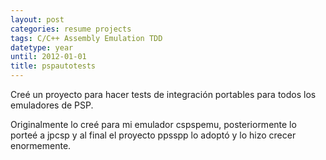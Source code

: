 ```yaml
---
layout: post
categories: resume projects
tags: C/C++ Assembly Emulation TDD
datetype: year
until: 2012-01-01
title: pspautotests
---
```


Creé un proyecto para hacer tests de integración portables para todos los emuladores de PSP.

Originalmente lo creé para mi emulador cspspemu, posteriormente lo porteé a jpcsp y al final el proyecto ppsspp lo adoptó y lo hizo crecer enormemente.